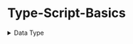 # Type-Script-Basics


<details>
<summary>Data Type</summary>
<br>
  
```ts
let firstName: string = 'Aman';
let lastName: string = 'Singh';
let age: number = 22;
let isValideVoter: boolean=true;
console.log(firstName + lastName);

//When you doesn't define type then it add type any. You can avoide by adding flag noImplicitAny
let notDefined;
notDefined=10;
console.log(notDefined)
```
</details>
